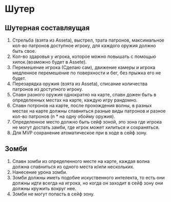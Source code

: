 # Шутер

## Шутерная составляущая

1. Стрельба (взята из Asseta), выстрел, трата патронов, максимальное кол-во патронов доступное игроку, для каждого оружия должно быть свое.
2. Кол-во здаровья у игрока, которое можно повышать с помощью хилок.(возможно будет в Assete).
3. Перемешение игрока (Сделаю сам), движение камеры и игрока медленное перемешение по поверхности и бег, без прыжка его не будет.
4. Перезарядка оружия (взята из Asseta), списание количества патронов из доступного игроку.
5. Спавн разного оружия однократно на карте, спавн дожен быть в определенных местах на карте, каждую игру рандомно.
6. Спавн потронов на карте, после прохождения волны, в разных местах на карте должны спавниться разные виды патронов и разное кол-во патронов (n * на одну обойму оружия).
7. Определенное место должно быть сейф зоной, это зона где игрока не могут достать замби, где игрок может хилиться и сохраняться.
8. Для MVP сохранение атоматическое при в ходе в сейф зону. 

## Зомби

1. Спавн зомби из определенного месте на карте, каждая волна должна спавниться из одного места и/или нескольких.
2. Нанесение урона зомби.
3. Зомби должны иметь подобие искуственного интелекта, то есть они должны идти всегда на игрока, но когда он заходит в сейф зону они должны кружить вокруг нее.
4. Зомби не могут попасть в сейф зону.